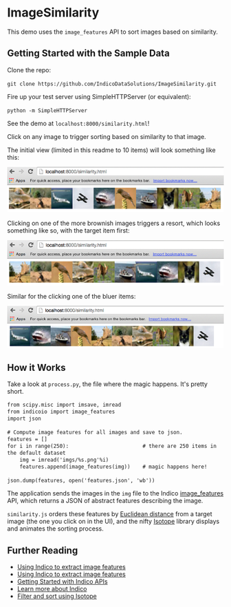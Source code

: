 ImageSimilarity
===============

This demo uses the `image_features` API to sort images based on similarity.

## Getting Started with the Sample Data

Clone the repo:

`git clone https://github.com/IndicoDataSolutions/ImageSimilarity.git`

Fire up your test server using SimpleHTTPServer (or equivalent):

`python -m SimpleHTTPServer`

See the demo at `localhost:8000/similarity.html`!

Click on any image to trigger sorting based on similarity to that image.

The initial view (limited in this readme to 10 items) will look something like this:

![Initial View!](example/initial_view.png)

Clicking on one of the more brownish images triggers a resort, which looks something like so, with the target item first:

![Brownish Things!](example/brownish_things.png)

Similar for the clicking one of the bluer items:

![Blueish Things!](example/blueish_things.png)

## How it Works

Take a look at `process.py`, the file where the magic happens. It's pretty short. 

```
from scipy.misc import imsave, imread
from indicoio import image_features
import json

# Compute image features for all images and save to json.
features = []
for i in range(250):						# there are 250 items in the default dataset
	img = imread('imgs/%s.png'%i)
	features.append(image_features(img))	# magic happens here!

json.dump(features, open('features.json', 'wb'))
```

The application sends the images in the `img` file to the Indico [image_features](http://indicoiopython.s3-website-us-west-2.amazonaws.com/indicoio.images.html?highlight=image_features#indicoio.images.features.image_features) API, which returns a JSON of abstract features describing the image. 

`similarity.js` orders these features by [Euclidean distance](http://en.wikipedia.org/wiki/Euclidean_distance) from a target image (the one you click on in the UI), and the nifty [Isotope](http://isotope.metafizzy.co/) library displays and animates the sorting process. 

## Further Reading

* [Using Indico to extract image features](http://indicoiopython.s3-website-us-west-2.amazonaws.com/indicoio.images.html?highlight=image_features#indicoio.images.features.image_features)
* [Using Indico to extract image features](http://indico.readme.io/v1.0/docs/image-features)
* [Getting Started with Indico APIs](http://www.slideshare.net/indicods/getting-started-with-indico-apis-python)
* [Learn more about Indico](http://www.indico.io/)
* [Filter and sort using Isotope](http://isotope.metafizzy.co/)
